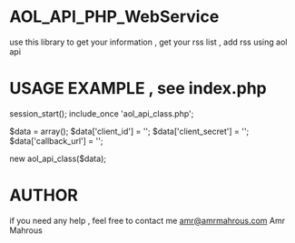 AOL_API_PHP_WebService
======================
use this library to get your information , get your rss list , add rss using aol api


USAGE EXAMPLE , see index.php
======================
session_start();
include_once 'aol_api_class.php';

$data = array();
$data['client_id'] = '';
$data['client_secret'] = '';
$data['callback_url'] = '';

new aol_api_class($data);


AUTHOR
======================
if you need any help , feel free to contact me
amr@amrmahrous.com
Amr Mahrous
